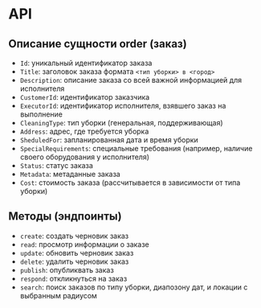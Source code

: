 # API

## Описание сущности order (заказ)

-   `Id`: уникальный идентификатор заказа
-   `Title`: заголовок заказа формата `<тип уборки> в <город>`
-   `Description`: описание заказа со всей важной информацией для исполнителя
-   `CustomerId`: идентификатор заказчика
-   `ExecutorId`: идентификатор исполнителя, взявшего заказ на выполнение
-   `CleaningType`: тип уборки (генеральная, поддерживающая)
-   `Address`: адрес, где требуется уборка
-   `SheduledFor`: запланированная дата и время уборки
-   `SpecialRequirements`: специальные требования (например, наличие своего оборудования у исполнителя)
-   `Status`: статус заказа
-   `Metadata`: метаданные заказа
-   `Cost`: стоимость заказа (рассчитывается в зависимости от типа уборки)

## Методы (эндпоинты)

-   `create`: создать черновик заказ
-   `read`: просмотр информации о заказе
-   `update`: обновить черновик заказ
-   `delete`: удалить черновик заказ
-   `publish`: опубликвать заказ
-   `respond`: откликнуться на заказ
-   `search`: поиск заказов по типу уборки, диапозону дат, и локации с выбранным радиусом
